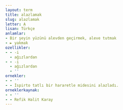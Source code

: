 ```yaml
---
layout: term
title: alazlamak
slug: alazlamak
letter: A
lisan: Türkçe
anlamlar:
- Bir şeyin yüzünü alevden geçirmek, aleve tutmak
- ► yakmak
ozellikler:
- - -i
  - ağızlardan
- - -i
  - ağızlardan
  - ''
ornekler:
- - ''
- - İspirto tatlı bir hararetle midesini alazladı.
orneklerkaynak:
- - ''
- - Refik Halit Karay
---
```

